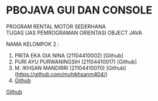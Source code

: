 # PBOJAVA GUI DAN CONSOLE
PROGRAM RENTAL MOTOR  SEDERHANA <BR>
TUGAS UAS PEMROGRAMAN ORIENTASI OBJECT JAVA
 
NAMA KELOMPOK 2 : <br>

1) PRITA EKA GIA NINA 		(21104410002) [Github]
2) PURI AYU PURWANINGSIH 	(21104410017) [Github] 
3) M. IKHSAN MANDIRRI 		(21104410070) [Github] (https://github.com/muhikhsanm404/)
4) [Github](https://github.com/NafMn) <br>
 
 [Github](https://github.com/NafMn) 

